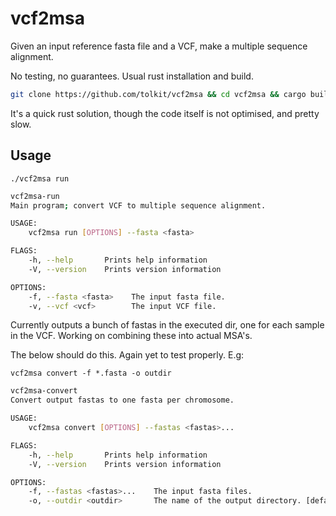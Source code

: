 # vcf2msa

Given an input reference fasta file and a VCF, make a multiple sequence alignment.

No testing, no guarantees. Usual rust installation and build.

```bash
git clone https://github.com/tolkit/vcf2msa && cd vcf2msa && cargo build --release
```

It's a quick rust solution, though the code itself is not optimised, and pretty slow.

## Usage

`./vcf2msa run`

```bash
vcf2msa-run 
Main program; convert VCF to multiple sequence alignment.

USAGE:
    vcf2msa run [OPTIONS] --fasta <fasta>

FLAGS:
    -h, --help       Prints help information
    -V, --version    Prints version information

OPTIONS:
    -f, --fasta <fasta>    The input fasta file.
    -v, --vcf <vcf>        The input VCF file.
```

Currently outputs a bunch of fastas in the executed dir, one for each sample in the VCF. Working on combining these into actual MSA's.

The below should do this. Again yet to test properly. E.g:

`vcf2msa convert -f *.fasta -o outdir`

```bash
vcf2msa-convert 
Convert output fastas to one fasta per chromosome.

USAGE:
    vcf2msa convert [OPTIONS] --fastas <fastas>...

FLAGS:
    -h, --help       Prints help information
    -V, --version    Prints version information

OPTIONS:
    -f, --fastas <fastas>...    The input fasta files.
    -o, --outdir <outdir>       The name of the output directory. [default: .]
```
